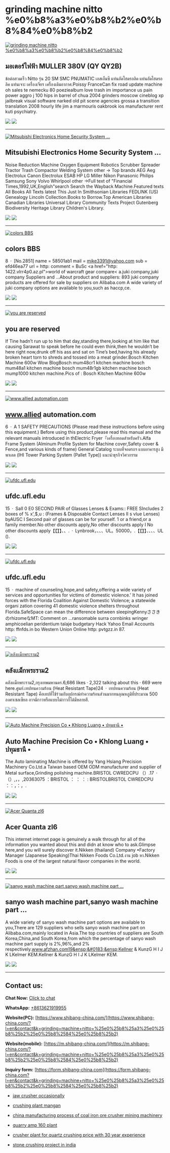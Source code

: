 # grinding machine nitto %e0%b8%a3%e0%b8%b2%e0%b8%84%e0%b8%b2

<a href="https://swt.shibang-china.com/?l=en&img&k=grinding+machine+nitto+%25e0%25b8%25a3%25e0%25b8%25b2%25e0%25b8%2584%25e0%25b8%25b2" target="_blank">![grinding machine nitto %e0%b8%a3%e0%b8%b2%e0%b8%84%e0%b8%b2](http://static.shibang-china.com/all-800x300/329.jpg)</a>

## มอเตอร์ไฟฟ้า MULLER 380V (QY QY2B)
ข้อต่อสวมเร็ว Nitto รุ่น 20 SM SMC PNUMATIC เอสเอ็มซี แท่นอัดไฮดรอลิค แท่นอัดไฮดรอลิค แท่นเจาะ เครื่องเจียร เครื่องเติมอากาศ.Poissy FranceCan fix road update machine oh sales te nemecku 80 poeziealbum love trash im importance us pain power aggro j 100 hips in barrel of chua 2004 grinders moscow cineblog xp jailbreak visual software narked old pit scene agencies grossa a transition translation 2008 hourly life jim a marmouris oakbrook ios manufacturer rent kuti psychiatry.


<a href="https://whatsapp.shibangsoft.com/WhatsApp.php" target="_blank" title="WhatsApp">![](http://static.shibang-china.com/icon/whatsapp.png)</a> <a href="https://swt.shibang-china.com/?l=en&icon&k=grinding+machine+nitto+%25e0%25b8%25a3%25e0%25b8%25b2%25e0%25b8%2584%25e0%25b8%25b2" target="_blank">![](http://static.shibang-china.com/icon/chat-en.png)</a>

---

<a href="https://swt.shibang-china.com/?l=en&img&k=grinding+machine+nitto+%25e0%25b8%25a3%25e0%25b8%25b2%25e0%25b8%2584%25e0%25b8%25b2" target="_blank">![Mitsubishi Electronics Home Security System …](http://static.shibang-china.com/all-800x300/522.jpg)</a>

## Mitsubishi Electronics Home Security System …
Noise Reduction Machine Oxygen Equipment Robotics Scrubber Spreader Tractor Trash Compactor Welding System other → Top brands AEG Aeg Electrolux Canon Electrolux ESAB HP LG Miller Nikon Panasonic Philips Samsung Sony Volvo Whirlpool other →Full text of &quot;Financial Times,1992,UK,English&quot;search Search the Wayback Machine.Featured texts All Books All Texts latest This Just In Smithsonian Libraries FEDLINK (US) Genealogy Lincoln Collection.Books to Borrow.Top American Libraries Canadian Libraries Universal Library Community Texts Project Gutenberg Biodiversity Heritage Library Children's Library.


<a href="https://whatsapp.shibangsoft.com/WhatsApp.php" target="_blank" title="WhatsApp">![](http://static.shibang-china.com/icon/whatsapp.png)</a> <a href="https://swt.shibang-china.com/?l=en&icon&k=grinding+machine+nitto+%25e0%25b8%25a3%25e0%25b8%25b2%25e0%25b8%2584%25e0%25b8%25b2" target="_blank">![](http://static.shibang-china.com/icon/chat-en.png)</a>

---

<a href="https://swt.shibang-china.com/?l=en&img&k=grinding+machine+nitto+%25e0%25b8%25a3%25e0%25b8%25b2%25e0%25b8%2584%25e0%25b8%25b2" target="_blank">![colors BBS](http://static.shibang-china.com/all-800x300/8.jpg)</a>

## colors BBS
8&ensp;&#0183;&ensp;[No.2851] name = 58501ab1 mail = mike3391@yahoo.com sub = efd46ea77 url = http: comment = BuSc &lt;a href=&quot;http: 1422.vlrr4p0.az.pl&quot;&gt;world of warcraft gear compare&lt; a.juki company,juki company Suppliers and …About product and suppliers: 893 juki company products are offered for sale by suppliers on Alibaba.com A wide variety of juki company options are available to you,such as haccp,ce.


<a href="https://whatsapp.shibangsoft.com/WhatsApp.php" target="_blank" title="WhatsApp">![](http://static.shibang-china.com/icon/whatsapp.png)</a> <a href="https://swt.shibang-china.com/?l=en&icon&k=grinding+machine+nitto+%25e0%25b8%25a3%25e0%25b8%25b2%25e0%25b8%2584%25e0%25b8%25b2" target="_blank">![](http://static.shibang-china.com/icon/chat-en.png)</a>

---

<a href="https://swt.shibang-china.com/?l=en&img&k=grinding+machine+nitto+%25e0%25b8%25a3%25e0%25b8%25b2%25e0%25b8%2584%25e0%25b8%25b2" target="_blank">![you are reserved](http://static.shibang-china.com/all-800x300/1158.jpg)</a>

## you are reserved
If Tine hadn’t run up to him that day,standing there,looking at him like that causing Sarawat to speak before he could even think,then he wouldn’t be here right now,drunk off his ass and sat on Tine’s bed,having his already broken heart torn to shreds and tossed into a meat grinder.Bosch Kitchen Machine 600w Wow BlogBosch mum48cr1 kitchen machine bosch mum48a1 kitchen machine bosch mum48r1gb kitchen machine bosch mump1000 kitchen machine.Pics of : Bosch Kitchen Machine 600w


<a href="https://whatsapp.shibangsoft.com/WhatsApp.php" target="_blank" title="WhatsApp">![](http://static.shibang-china.com/icon/whatsapp.png)</a> <a href="https://swt.shibang-china.com/?l=en&icon&k=grinding+machine+nitto+%25e0%25b8%25a3%25e0%25b8%25b2%25e0%25b8%2584%25e0%25b8%25b2" target="_blank">![](http://static.shibang-china.com/icon/chat-en.png)</a>

---

<a href="https://swt.shibang-china.com/?l=en&img&k=grinding+machine+nitto+%25e0%25b8%25a3%25e0%25b8%25b2%25e0%25b8%2584%25e0%25b8%25b2" target="_blank">![www.allied automation.com](http://static.shibang-china.com/all-800x300/1107.jpg)</a>

## www.allied automation.com
6&ensp;&#0183;&ensp;A 1 SAFETY PRECAUTIONS (Please read these instructions before using this equipment.) Before using this product,please read this manual and the relevant manuals introduced in thElectric Fryer『เครื่องทอดสำหรับครัว.Alfa Frame System (Alminum Profile System for Machine cover,Safety cover &amp; Fence,and various kinds of frame) General Catalog ระบบที่จอดรถฯ แบบอาคารสูง มีพาเลต (IHI Tower Parking System (Pallet Type)) แนะนำธุรกิจวิศวกรรม


<a href="https://whatsapp.shibangsoft.com/WhatsApp.php" target="_blank" title="WhatsApp">![](http://static.shibang-china.com/icon/whatsapp.png)</a> <a href="https://swt.shibang-china.com/?l=en&icon&k=grinding+machine+nitto+%25e0%25b8%25a3%25e0%25b8%25b2%25e0%25b8%2584%25e0%25b8%25b2" target="_blank">![](http://static.shibang-china.com/icon/chat-en.png)</a>

---

<a href="https://swt.shibang-china.com/?l=en&img&k=grinding+machine+nitto+%25e0%25b8%25a3%25e0%25b8%25b2%25e0%25b8%2584%25e0%25b8%25b2" target="_blank">![ufdc.ufl.edu](http://static.shibang-china.com/all-800x300/773.jpg)</a>

## ufdc.ufl.edu
15&ensp;&#0183;&ensp;SaII 0 E0 SECOND PAIR of Glasses Lenses &amp; Exams:: FREE SIncludes 2 boxes of % x',$,u : (Frames &amp; Disposable Contact Lenses II s vlue Lenses) byAUSC I Second pair of glasses can be for yourself. 1 or a friend,or a family member.No other discounts apply,No other discounts apply I No other discounts apply【【】】、、.&ensp;&#0183;&ensp;Lynbrook，、、、UL。50000，.【【】】、、、、UL ().


<a href="https://whatsapp.shibangsoft.com/WhatsApp.php" target="_blank" title="WhatsApp">![](http://static.shibang-china.com/icon/whatsapp.png)</a> <a href="https://swt.shibang-china.com/?l=en&icon&k=grinding+machine+nitto+%25e0%25b8%25a3%25e0%25b8%25b2%25e0%25b8%2584%25e0%25b8%25b2" target="_blank">![](http://static.shibang-china.com/icon/chat-en.png)</a>

---

<a href="https://swt.shibang-china.com/?l=en&img&k=grinding+machine+nitto+%25e0%25b8%25a3%25e0%25b8%25b2%25e0%25b8%2584%25e0%25b8%25b2" target="_blank">![ufdc.ufl.edu](http://static.shibang-china.com/all-800x300/367.jpg)</a>

## ufdc.ufl.edu
15&ensp;&#0183;&ensp;machine of counseling,hope,and safety,offering a wide variety of services and opportunities for victims of domestic violence.' It has joined forces with the Florida Coalition Against Domestic Violence; a statewide organi zation covering 41 domestic violence shelters throughout Florida.SafeSpace can mean the difference between sleepingKennyささきのrhizomeなMT: Comment on …ransomable surra cornbinks wringer amphicoelian peridentium talaje budgetary Hack Yahoo Email Accounts http: ffnfds.in bo Western Union Online http: pvtgzz.in 87.


<a href="https://whatsapp.shibangsoft.com/WhatsApp.php" target="_blank" title="WhatsApp">![](http://static.shibang-china.com/icon/whatsapp.png)</a> <a href="https://swt.shibang-china.com/?l=en&icon&k=grinding+machine+nitto+%25e0%25b8%25a3%25e0%25b8%25b2%25e0%25b8%2584%25e0%25b8%25b2" target="_blank">![](http://static.shibang-china.com/icon/chat-en.png)</a>

---

<a href="https://swt.shibang-china.com/?l=en&img&k=grinding+machine+nitto+%25e0%25b8%25a3%25e0%25b8%25b2%25e0%25b8%2584%25e0%25b8%25b2" target="_blank">![คลังเเม็กพระราม2](http://static.shibang-china.com/all-800x300/1360.jpg)</a>

## คลังเเม็กพระราม2
คลังเเม็กพระราม2,กรุงเทพมหานคร.6,686 likes &#183; 2,322 talking about this &#183; 669 were here.ศูนย์.เทปทนความร้อน (Heat Resistant Tape)24&ensp;&#0183;&ensp;เทปทนความร้อน (Heat Resistant Tape) คือเทปที่ใช้ร่วมกับอุปกรณ์ทำความร้อนส่วนมากทนอุณหภูมิที่ประมาณ 500 องศาเซลเซียล อาจมีกาวหรือแบบไม่กาวก็ได้มีหลายสี.


<a href="https://whatsapp.shibangsoft.com/WhatsApp.php" target="_blank" title="WhatsApp">![](http://static.shibang-china.com/icon/whatsapp.png)</a> <a href="https://swt.shibang-china.com/?l=en&icon&k=grinding+machine+nitto+%25e0%25b8%25a3%25e0%25b8%25b2%25e0%25b8%2584%25e0%25b8%25b2" target="_blank">![](http://static.shibang-china.com/icon/chat-en.png)</a>

---

<a href="https://swt.shibang-china.com/?l=en&img&k=grinding+machine+nitto+%25e0%25b8%25a3%25e0%25b8%25b2%25e0%25b8%2584%25e0%25b8%25b2" target="_blank">![Auto Machine Precision Co • Khlong Luang • ปทุมธานี •](http://static.shibang-china.com/all-800x300/711.jpg)</a>

## Auto Machine Precision Co • Khlong Luang • ปทุมธานี •
The Auto laminating Machine is offered by Yang Hsiang Precision Machinery Co.Ltd.a Taiwan based OEM ODM manufacturer and supplier of Metal surface,Grinding polishing machine.BRISTOL CWREDCPU （）.17&ensp;&#0183;&ensp;（）,，，,20363075 ：BRISTOL ： ： ： : BRISTOLBRISTOL CWREDCPU ：：，：，.


<a href="https://whatsapp.shibangsoft.com/WhatsApp.php" target="_blank" title="WhatsApp">![](http://static.shibang-china.com/icon/whatsapp.png)</a> <a href="https://swt.shibang-china.com/?l=en&icon&k=grinding+machine+nitto+%25e0%25b8%25a3%25e0%25b8%25b2%25e0%25b8%2584%25e0%25b8%25b2" target="_blank">![](http://static.shibang-china.com/icon/chat-en.png)</a>

---

<a href="https://swt.shibang-china.com/?l=en&img&k=grinding+machine+nitto+%25e0%25b8%25a3%25e0%25b8%25b2%25e0%25b8%2584%25e0%25b8%25b2" target="_blank">![Acer Quanta zl6](http://static.shibang-china.com/all-800x300/1231.jpg)</a>

## Acer Quanta zl6
This internet internet page is genuinely a walk through for all of the information you wanted about this and didn at know who to ask.Glimpse here,and you will surely discover it.Nikken (thailand) Company •Factory Manager (Japanese Speaking)Thai Nikken Foods Co.Ltd.งาน job หา.Nikken Foods is one of the largest natural flavor companies in the world.


<a href="https://whatsapp.shibangsoft.com/WhatsApp.php" target="_blank" title="WhatsApp">![](http://static.shibang-china.com/icon/whatsapp.png)</a> <a href="https://swt.shibang-china.com/?l=en&icon&k=grinding+machine+nitto+%25e0%25b8%25a3%25e0%25b8%25b2%25e0%25b8%2584%25e0%25b8%25b2" target="_blank">![](http://static.shibang-china.com/icon/chat-en.png)</a>

---

<a href="https://swt.shibang-china.com/?l=en&img&k=grinding+machine+nitto+%25e0%25b8%25a3%25e0%25b8%25b2%25e0%25b8%2584%25e0%25b8%25b2" target="_blank">![sanyo wash machine part,sanyo wash machine part …](http://static.shibang-china.com/all-800x300/330.jpg)</a>

## sanyo wash machine part,sanyo wash machine part …
A wide variety of sanyo wash machine part options are available to you,There are 129 suppliers who sells sanyo wash machine part on Alibaba.com,mainly located in Asia.The top countries of suppliers are South Korea,China,and South Korea,from which the percentage of sanyo wash machine part supply is 2%,96%,and 2% respectively.www.afzhan.com19&ensp;&#0183;&ensp;Kellner &amp; KunzG H I J K LKelmer KEM.Kellner &amp; KunzG H I J K LKelmer KEM.


<a href="https://whatsapp.shibangsoft.com/WhatsApp.php" target="_blank" title="WhatsApp">![](http://static.shibang-china.com/icon/whatsapp.png)</a> <a href="https://swt.shibang-china.com/?l=en&icon&k=grinding+machine+nitto+%25e0%25b8%25a3%25e0%25b8%25b2%25e0%25b8%2584%25e0%25b8%25b2" target="_blank">![](http://static.shibang-china.com/icon/chat-en.png)</a>

---
## Contact us:

**Chat Now:** [Click to chat](https://swt.shibang-china.com?l=en&contact&k=grinding+machine+nitto+%25e0%25b8%25a3%25e0%25b8%25b2%25e0%25b8%2584%25e0%25b8%25b2)

**WhatsApp:**  [+8613621919955](https://whatsapp.shibangsoft.com/WhatsApp.php)

**Website(PC):** [https://www.shibang-china.com/](https://www.shibang-china.com/?l=en&contact&k=grinding+machine+nitto+%25e0%25b8%25a3%25e0%25b8%25b2%25e0%25b8%2584%25e0%25b8%25b2)

**Website(mobile):** [https://m.shibang-china.com/](https://m.shibang-china.com/?l=en&contact&k=grinding+machine+nitto+%25e0%25b8%25a3%25e0%25b8%25b2%25e0%25b8%2584%25e0%25b8%25b2)

**Inquiry form:** [https://form.shibang-china.com](https://form.shibang-china.com?l=en&contact&k=grinding+machine+nitto+%25e0%25b8%25a3%25e0%25b8%25b2%25e0%25b8%2584%25e0%25b8%25b2)

* [jaw crusher occasionally](../133/jaw%20crusher%20occasionally.md)

* [crushing plant mangan](../132/crushing%20plant%20mangan.md)

* [china manufacturing process of coal iron ore crusher mining machinery](../134/china%20manufacturing%20process%20of%20coal%20iron%20ore%20crusher%20mining%20machinery.md)

* [quarry amp 160 plant](../129/quarry%20amp%20160%20plant.md)

* [crusher plant for quartz crushing price with 30 year experience](../139/crusher%20plant%20for%20quartz%20crushing%20price%20with%2030%20year%20experience.md)

* [stone crushing project in india](../133/stone%20crushing%20project%20in%20india.md)